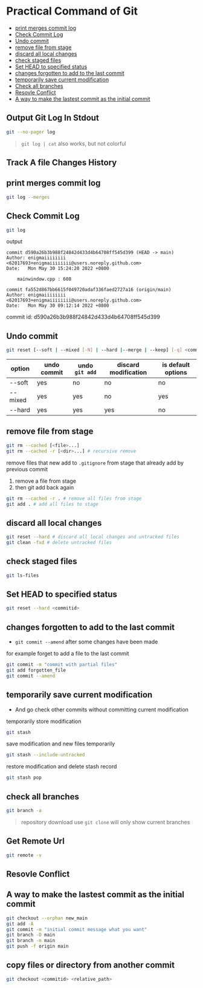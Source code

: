 # Practical Command of Git

* [print merges commit log](#print-merges-commit-log)
* [Check Commit Log](#check-commit-log)
* [Undo commit](#undo-commit)
* [remove file from stage](#remove-file-from-stage)
* [discard all local changes](#discard-all-local-changes)
* [check staged files](#check-staged-files)
* [Set HEAD to specified status](#set-head-to-specified-status)
* [changes forgotten to add to the last commit](#changes-forgotten-to-add-to-the-last-commit)
* [temporarily save current modification](#temporarily-save-current-modification)
* [Check all branches](#check-all-branches)
* [Resovle Conflict](#resovle-conflict)
* [A way to make the lastest commit as the initial commit](#a-way-to-make-the-lastest-commit-as-the-initial-commit)

## Output Git Log In Stdout

```sh
git --no-pager log
```

> `git log | cat` also works, but not colorful

## Track A file Changes History



## print merges commit log

```bash
git log --merges
```

## Check Commit Log

```sh
git log
```

output

```
commit d590a26b3b988f24842d433d4b64708ff545d399 (HEAD -> main)
Author: enigmaiiiiiiii <62017693+enigmaiiiiiiii@users.noreply.github.com>
Date:   Mon May 30 15:24:20 2022 +0800

    mainwindow.cpp : 608

commit fa552d867bb6615f049720adaf336faed2727a16 (origin/main)
Author: enigmaiiiiiiii <62017693+enigmaiiiiiiii@users.noreply.github.com>
Date:   Mon May 30 09:12:14 2022 +0800
```

commit id: d590a26b3b988f24842d433d4b64708ff545d399

## Undo commit

```bash
git reset [--soft | --mixed [-N] | --hard |--merge | --keep] [-q] <commitid>
```

| option  | undo commit | undo `git add` | discard modification | is default options |
| ------- | ----------- | -------------- | -------------------- | ------------------ |
| --soft  | yes         | no             | no                   | no                 |
| --mixed | yes         | yes            | no                   | yes                |
| --hard  | yes         | yes            | yes                  | no                 |

## remove file from stage

```sh
git rm --cached [<file>...]
git rm --cached -r [<dir>...] # recursive remove
```

remove files that new add to `.gitignore` from stage that already add by previous commit 

1. remove a file from stage
2. then git add back again

```sh
git rm --cached -r . # remove all files from stage 
git add . # add all files to stage
```

## discard all local changes

```sh
git reset --hard # discard all local changes and untracked files
git clean -fxd # delete untracked files
```

## check staged files

```bash
git ls-files
```

## Set HEAD to specified status

```bash
git reset --hard <commitid>
```

## changes forgotten to add to the last commit

- `git commit --amend` after some changes have been made

for example forget to add a file to the last commit

```sh
git commit -m "commit with partial files" 
git add forgotten_file
git commit --amend
```

## temporarily save current modification

- And go check other commits without committing current modification

temporarily store modification

```sh
git stash
```

save modification and new files temporarily

```sh
git stash --include-untracked
```

restore modification and delete stash record

```sh
git stash pop
```

## check all branches


```bash
git branch -a
```

> repository download use `git clone` will only show current branches

## Get Remote Url

```sh
git remote -v
```

## Resovle Conflict


## A way to make the lastest commit as the initial commit

```sh
git checkout --orphan new_main
git add -A
git commit -m "initial commit message what you want"
git branch -D main
git branch -m main
git push -f origin main
```

## copy files or directory from another commit

```sh
git checkout <commitid> <relative_path>
```
